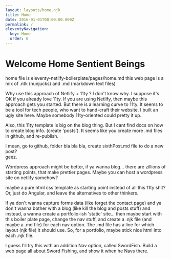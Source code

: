 ```yaml
---
layout: layouts/home.njk
title: Home
date: 2016-01-01T00:00:00.000Z
permalink: /
eleventyNavigation:
  key: Home
  order: 0
---
```

# Welcome Home Sentient Beings
home file is eleventy-netlify-boilerplate/pages/home.md
this web page is a mix of .ntk (nunjucks)  and  .md (markdown text files)

Why use this approach of Netlify + 11ty ?
I don't know why.  I suppose it's OK if you already love 11ty.
If you are using Netlify, then maybe this approach gets you started.
But there is a learning curve to 11ty.  It seems to be a tool for tech people, 
who want to hand-craft their website.
I built an ugly site here.  Maybe somebody 11ty-oriented could pretty it up.


Also, this 11ty template is big on the blog thing. 
But I cant find docs on how to create blog info. (create 'posts').
It seems like you create more .md files in github, and re-publish.

I mean, go to github, folder bla bla bla, create sixthPost.md file 
to do a new post?  
geez.

Wordpress approach might be better, if ya wanna blog... 
there are zillions of starting points,
that make prettier pages.
Maybe you can host a wordpress site on netlify somehow?


maybe a pure html css template as starting point instead of all this 11ty shit?
Or, just do Angular, and leave the alternatives to other thinkers.

If ya don't wanna capture forms data (like forget the contact page)
and ya don't wanna bother with a blog  (like kill the blog and posts stuff)
and instead, a wanna create a portfolio-ish 'static' site...
then maybe start with this boiler plate page,  change the nav stuff,
and create a .njk file (and maybe a .md file)  for each nav option.
The .md file has a line for which layout (njk file) it should use.
So, for a portfolio, maybe stick nice html into each .njk file.

I guess I'll try this with an addition Nav option, called SwordFish.
Build a web page all about Sword Fishing, and show it when he Navs there.

